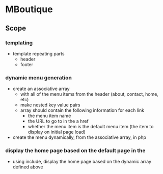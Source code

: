 # MBoutique

## Scope

### templating ###

- template repeating parts
  - header
  - footer

### dynamic menu generation ###

- create an associative array
  - with all of the menu items from the header (about, contact, home, etc)
  - make nested key value pairs
  - array should contain the following information for each link
    - the menu item name
    - the URL to go to in the a href
    - whether the menu item is the default menu item (the item to display on initial page load)
- create the menu dynamically, from the associative array, in php

### display the home page based on the default page in the 
- using include, display the home page based on the dynamic array defined above
